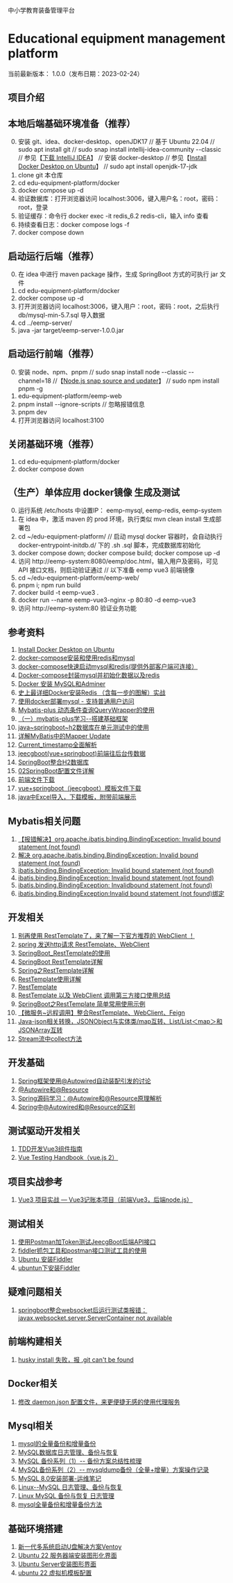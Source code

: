 
中小学教育装备管理平台

Educational equipment management platform
==========================

当前最新版本： 1.0.0（发布日期：2023-02-24） 


项目介绍
-----------------------------------


本地后端基础环境准备（推荐）
-----------------------------------
0. 安装 git、idea、docker-desktop、openJDK17
// 基于 Ubuntu 22.04
// sudo apt install git
// sudo snap install intellij-idea-community --classic   // 参见【[下载 IntelliJ IDEA](https://www.jetbrains.com.cn/idea/download/#section=linux)】
// 安装 docker-desktop                                    // 参见【[Install Docker Desktop on Ubuntu](https://docs.docker.com/desktop/install/ubuntu/)】
// sudo apt install openjdk-17-jdk
1. clone git 本仓库
2. cd edu-equipment-platform/docker
3. docker compose up -d
4. 验证数据库：打开浏览器访问 localhost:3006，键入用户名：root，密码：root，登录
5. 验证缓存：命令行 docker exec -it redis_6.2 redis-cli，输入 info 查看
6. 持续查看日志：docker compose logs -f
7. docker compose down


启动运行后端（推荐）
-----------------------------------
0. 在 idea 中进行 maven package 操作，生成 SpringBoot 方式的可执行 jar 文件
1. cd edu-equipment-platform/docker
2. docker compose up -d
3. 打开浏览器访问 localhost:3006，键入用户：root，密码：root，之后执行 db/mysql-min-5.7.sql 导入数据
4. cd ../eemp-server/
5. java -jar target/eemp-server-1.0.0.jar

启动运行前端（推荐）
-----------------------------------
0. 安装 node、npm、pnpm
// sudo snap install node --classic --channel=18    //【[Node.js snap source and updater](https://github.com/nodejs/snap)】
// sudo npm install pnpm -g
1. edu-equipment-platform/eemp-web
2. pnpm install --ignore-scripts                    // 忽略报错信息
3. pnpm dev
4. 打开浏览器访问 localhost:3100

关闭基础环境（推荐）
-----------------------------------
1. cd edu-equipment-platform/docker
2. docker compose down

（生产）单体应用 docker镜像 生成及测试
-----------------------------------
0. 运行系统 /etc/hosts 中设置IP： eemp-mysql, eemp-redis, eemp-system
1. 在 idea 中，激活 maven 的 prod 环境，执行类似 mvn clean install 生成部署包
2. cd ~/edu-equipment-platform/
   // 启动 mysql docker 容器时，会自动执行 docker-entrypoint-initdb.d/ 下的 .sh .sql 脚本，完成数据库初始化
3. docker compose down; docker compose build; docker compose up -d
4. 访问 http://eemp-system:8080/eemp/doc.html，输入用户及密码，可见 API 接口文档，则启动验证通过
   // 以下准备 eemp vue3 前端镜像
5. cd ~/edu-equipment-platform/eemp-web/
6. pnpm i; npm run build
7. docker build -t eemp-vue3 .
8. docker run --name eemp-vue3-nginx -p 80:80 -d eemp-vue3
9. 访问 http://eemp-system:80 验证业务功能


参考资料
-----------------------------------
1. [Install Docker Desktop on Ubuntu](https://docs.docker.com/desktop/install/ubuntu/)
2. [docker-compose安装和使用redis和mysql](https://blog.csdn.net/jiangjun_dao519/article/details/125072623)
3. [docker-compose快速启动mysql和redis(提供外部客户端可连接）](https://blog.csdn.net/weixin_42547724/article/details/128053759)
4. [Docker-compose封装mysql并初始化数据以及redis](http://www.manongjc.com/detail/56-ytybcufiprnvbkz.html)
5. [Docker 安装 MySQL和Adminer](https://blog.csdn.net/chinaxsw/article/details/103573495)
6. [史上最详细Docker安装Redis （含每一步的图解）实战](https://blog.csdn.net/weixin_45821811/article/details/116211724)
7. [使用docker部署mysql - 支持普通用户访问](http://www.coolpython.net/informal_essay/20-07/docker-deploy-mysql.html)
8. [Mybatis-plus 动态条件查询QueryWrapper的使用](https://blog.csdn.net/qq_26383975/article/details/119646390)
9. [（一）mybatis-plus学习--搭建基础框架](https://blog.csdn.net/qq_59159431/article/details/126972102)
10. [java~springboot~h2数据库在单元测试中的使用](https://www.cnblogs.com/lori/p/9684946.html)
11. [详解MyBatis中的Mapper Update](https://www.python100.com/html/108468.html)
12. [Current_timestamp全面解析](https://www.python100.com/html/113151.html)
13. [jeecgboot(vue+springboot)前端往后台传数据](https://zhuanlan.zhihu.com/p/610027414)
14. [SpringBoot整合H2数据库](https://blog.csdn.net/qq_46921028/article/details/129958593)
15. [02SpringBoot配置文件详解](https://blog.csdn.net/nie13739606256/article/details/123068340)
16. [前端文件下载](https://blog.csdn.net/m0_63685436/article/details/128165236)
17. [vue+springboot（jeecgboot）模板文件下载](https://zhuanlan.zhihu.com/p/549528178)
18. [java中Excel导入，下载模板，附带前端展示](https://codeleading.com/article/92135113000/)

Mybatis相关问题
-----------------------------------
1. [【报错解决】org.apache.ibatis.binding.BindingException: Invalid bound statement (not found)](https://blog.csdn.net/qq_50914927/article/details/127091350)
2. [解决 org.apache.ibatis.binding.BindingException: Invalid bound statement (not found)](https://blog.csdn.net/weixin_43570367/article/details/103147854)
3. [ibatis.binding.BindingException: Invalid bound statement (not found)](https://blog.csdn.net/qq_43780761/article/details/126494026)
4. [ibatis.binding.BindingException: Invalid bound statement (not found)](https://blog.csdn.net/m0_51666376/article/details/132330112)
2. [ibatis.binding.BindingException: Invalidbound statement (not found)](https://blog.csdn.net/m0_49499183/article/details/122082333)
3. [ibatis.binding.BindingException:Invalid bound statement (not found)绑定](https://blog.csdn.net/mfysss/article/details/129715505)

开发相关
-----------------------------------
1. [别再使用 RestTemplate了，来了解一下官方推荐的 WebClient ！](https://zhuanlan.zhihu.com/p/659885945)
2. [spring 发送http请求 RestTemplate、WebClient](https://blog.csdn.net/wangjun5159/article/details/115251134)
3. [SpringBoot_RestTemplate的使用](https://blog.csdn.net/CodeWYX/article/details/122628626)
4. [SpringBoot RestTemplate详解](https://blog.csdn.net/hc1285653662/article/details/126982218)
5. [Spring之RestTemplate详解](https://blog.csdn.net/u012060033/article/details/123352747)
6. [RestTemplate使用详解](https://blog.csdn.net/Sophia_0331/article/details/121196840)
7. [RestTemplate](https://blog.csdn.net/D1842501760/article/details/124216538)
8. [RestTemplate 以及 WebClient 调用第三方接口使用总结](https://www.cnblogs.com/fan223/articles/17079868.html)
9. [SpringBoot之RestTemplate 简单常用使用示例](https://blog.csdn.net/JAVA_MHH/article/details/122535609)
10. [【微服务~远程调用】整合RestTemplate、WebClient、Feign](https://blog.csdn.net/weixin_45481821/article/details/125357680)
11. [Java-json相关转换，JSONObject与实体类/map互转、List/List＜map＞和JSONArray互转](https://blog.csdn.net/weixin_44436677/article/details/131269751)
12. [Stream流中collect方法](https://blog.csdn.net/weixin_46146718/article/details/123791758)

开发基础
-----------------------------------
1. [Spring框架使用@Autowired自动装配引发的讨论](https://zhuanlan.zhihu.com/p/76465110)
2. [@Autowire和@Resource](https://blog.csdn.net/weixin_43472073/article/details/121485528)
3. [Spring源码学习：@Autowire和@Resource原理解析](https://blog.csdn.net/weixin_45031612/article/details/129068496)
4. [Spring中@Autowired和@Resource的区别](https://zhuanlan.zhihu.com/p/522095455)

测试驱动开发相关
-----------------------------------
1. [TDD开发Vue3组件指南 ](https://article.juejin.cn/post/7208072274368757820)
2. [Vue Testing Handbook（vue.js 2）](https://www.bookstack.cn/read/vue-testing-handbook-vue2-en/b2bdc1839972e076.md)

项目实战参考
-----------------------------------
1. [Vue3 项目实战 — Vue3记账本项目（前端Vue3，后端node.js）](https://blog.csdn.net/weixin_42775304/article/details/132017610)

测试相关
-----------------------------------
1. [使用Postman加Token测试JeecgBoot后端API接口](https://blog.csdn.net/daqiang012/article/details/120305574)
2. [fiddler抓包工具和postman接口测试工具的使用](https://blog.csdn.net/weixin_44116098/article/details/117394126)
3. [Ubuntu 安装Fiddler](https://blog.csdn.net/CatStarXcode/article/details/79302808)
4. [ubuntun下安装Fiddler](https://www.pianshen.com/article/25472678697/)

疑难问题相关
-----------------------------------
1. [springboot整合websocket后运行测试类报错：javax.websocket.server.ServerContainer not available](https://www.cnblogs.com/yourblog/p/10369713.html)


前端构建相关
-----------------------------------
1. [husky install 失败，报 .git can't be found](https://blog.csdn.net/chengyikang20/article/details/131700318)

Docker相关
-----------------------------------
1. [修改 daemon.json 配置文件，来更便捷无感的使用代理服务](https://dockerproxy.com/docs)

Mysql相关
-----------------------------------
1. [mysql的全量备份和增量备份](https://blog.csdn.net/weixin_46471601/article/details/123334517)
2. [MySQL数据库日志管理、备份与恢复](https://blog.csdn.net/A1100886/article/details/131286220)
3. [MySQL 备份系列（1）-- 备份方案总结性梳理](https://www.cnblogs.com/kevingrace/p/6112565.html)
4. [MySQL备份系列（2）-- mysqldump备份（全量+增量）方案操作记录](https://www.cnblogs.com/kevingrace/p/6114979.html)
5. [MySQL 8.0安装部署-运维笔记](https://www.cnblogs.com/kevingrace/p/10482469.html)
6. [Linux--MySQL 日志管理、备份与恢复](https://www.cnblogs.com/GXJ19900412nt/p/15249454.html)
7. [Linux MySQL 备份与恢复 日志管理](https://betheme.net/houduan/157261.html)
8. [mysql全量备份和增量备份方法](https://blog.csdn.net/weixin_38301116/article/details/130848151)

基础环境搭建
-----------------------------------
1. [新一代多系统启动U盘解决方案Ventoy](https://www.ventoy.net/cn/index.html)
2. [Ubuntu 22 服务器端安装图形化界面](https://blog.csdn.net/yezhijing/article/details/131358170)
3. [Ubuntu Server安装图形界面](https://blog.csdn.net/feiniao8651/article/details/128314189)
4. [ubuntu 22 虚拟机模板配置](https://blog.csdn.net/ringwater/article/details/128299382)

